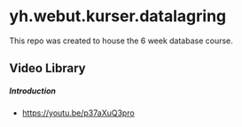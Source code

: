 # yh.webut.kurser.datalagring
This repo was created to house the 6 week database course. 

## Video Library

##### Introduction
* https://youtu.be/p37aXuQ3pro
